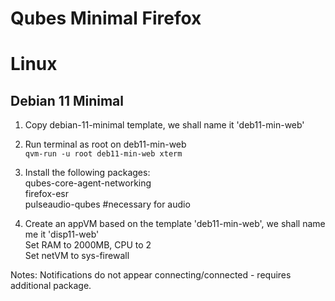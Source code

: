 # Qubes Minimal Firefox


# Linux

<h2>Debian 11 Minimal</h2>  

1) Copy debian-11-minimal template, we shall name it 'deb11-min-web'    
2) Run terminal as root on deb11-min-web  
`qvm-run -u root deb11-min-web xterm`  
3) Install the following packages:  
qubes-core-agent-networking  
firefox-esr  
pulseaudio-qubes #necessary for audio  

  

4) Create an appVM based on the template 'deb11-min-web', we shall name me it 'disp11-web'  
Set RAM to 2000MB, CPU to 2  
Set netVM to sys-firewall  


Notes:  Notifications do not appear connecting/connected - requires additional package.  
